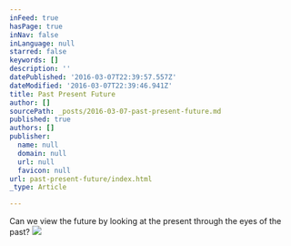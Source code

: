 ```yaml
---
inFeed: true
hasPage: true
inNav: false
inLanguage: null
starred: false
keywords: []
description: ''
datePublished: '2016-03-07T22:39:57.557Z'
dateModified: '2016-03-07T22:39:46.941Z'
title: Past Present Future
author: []
sourcePath: _posts/2016-03-07-past-present-future.md
published: true
authors: []
publisher:
  name: null
  domain: null
  url: null
  favicon: null
url: past-present-future/index.html
_type: Article

---
```

Can we view the future by looking at the present through the eyes of the past?
![](https://the-grid-user-content.s3-us-west-2.amazonaws.com/3273a716-de81-40a5-815a-0f2941273357.jpg)